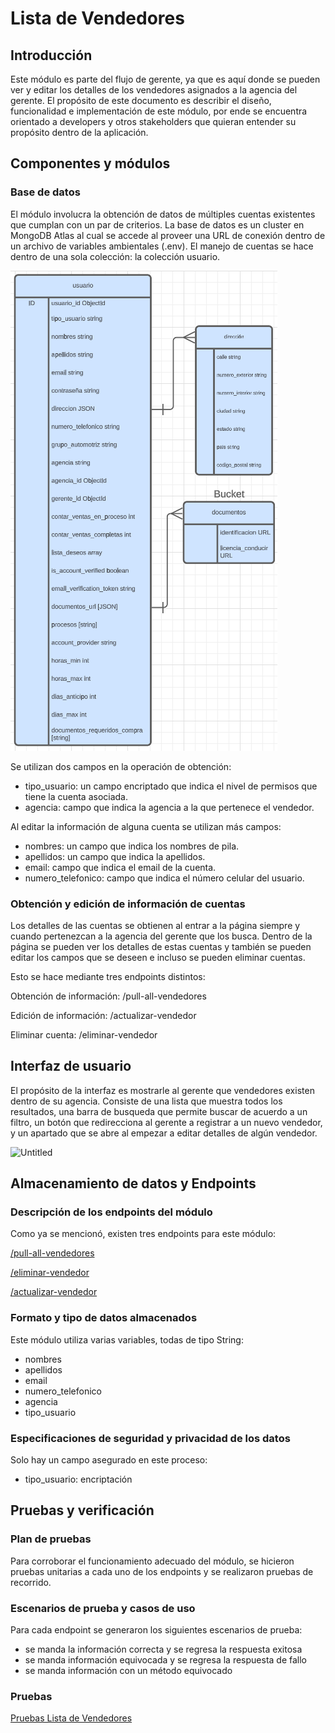 # Lista de Vendedores

## Introducción

Este módulo es parte del flujo de gerente, ya que es aquí donde se pueden ver y editar los detalles de los vendedores asignados a la agencia del gerente. El propósito de este documento es describir el diseño, funcionalidad e implementación de este módulo, por ende se encuentra orientado a developers y otros stakeholders que quieran entender su propósito dentro de la aplicación.

## Componentes y módulos

### Base de datos

El módulo involucra la obtención de datos de múltiples cuentas existentes que cumplan con un par de criterios. La base de datos es un cluster en MongoDB Atlas al cual se accede al proveer una URL de conexión dentro de un archivo de variables ambientales (.env). El manejo de cuentas se hace dentro de una sola colección: la colección usuario.

![Untitled](Lista%20de%20Vendedores%20d6c791abb3784056ba376ba6f1965719/Untitled.png)

Se utilizan dos campos en la operación de obtención:

- tipo_usuario: un campo encriptado que indica el nivel de permisos que tiene la cuenta asociada.
- agencia: campo que indica la agencia a la que pertenece el vendedor.

Al editar la información de alguna cuenta se utilizan más campos:

- nombres: un campo que indica los nombres de pila.
- apellidos: un campo que indica la apellidos.
- email: campo que indica el email de la cuenta.
- numero_telefonico: campo que indica el número celular del usuario.

### Obtención y edición de información de cuentas

Los detalles de las cuentas se obtienen al entrar a la página siempre y cuando pertenezcan a la agencia del gerente que los busca. Dentro de la página se pueden ver los detalles de estas cuentas y también se pueden editar los campos que se deseen e incluso se pueden eliminar cuentas.

Esto se hace mediante tres endpoints distintos:

Obtención de información: /pull-all-vendedores

Edición de información: /actualizar-vendedor

Eliminar cuenta: /eliminar-vendedor

## Interfaz de usuario

El propósito de la interfaz es mostrarle al gerente que vendedores existen dentro de su agencia. Consiste de una lista que muestra todos los resultados, una barra de busqueda que permite buscar de acuerdo a un filtro, un botón que redirecciona al gerente a registrar a un nuevo vendedor, y un apartado que se abre al empezar a editar detalles de algún vendedor.

![Untitled](Lista%20de%20Vendedores%20d6c791abb3784056ba376ba6f1965719/Untitled%201.png)

## Almacenamiento de datos y Endpoints

### Descripción de los endpoints del módulo

Como ya se mencionó, existen tres endpoints para este módulo:

[/pull-all-vendedores](APIs%20059691d154ad421abbf7f195cee48c5c/Lista%20de%20Vendedores%2015d7da8750e34464b35f6cca2c5b20f9/pull-all-vendedores%20237aef25d2cf45b29373b416be3f5324.md) 

[/eliminar-vendedor](APIs%20059691d154ad421abbf7f195cee48c5c/Lista%20de%20Vendedores%2015d7da8750e34464b35f6cca2c5b20f9/eliminar-vendedor%207e6b7bf962414bbfa68cb0e562ebadcc.md) 

[/actualizar-vendedor](APIs%20059691d154ad421abbf7f195cee48c5c/Lista%20de%20Vendedores%2015d7da8750e34464b35f6cca2c5b20f9/actualizar-vendedor%20b4566a44abc444208f1c09515b1bec10.md) 

### Formato y tipo de datos almacenados

Este módulo utiliza varias variables, todas de tipo String:

- nombres
- apellidos
- email
- numero_telefonico
- agencia
- tipo_usuario

### Especificaciones de seguridad y privacidad de los datos

Solo hay un campo asegurado en este proceso:

- tipo_usuario: encriptación

## Pruebas y verificación

### Plan de pruebas

Para corroborar el funcionamiento adecuado del módulo, se hicieron pruebas unitarias a cada uno de los endpoints y se realizaron pruebas de recorrido. 

### Escenarios de prueba y casos de uso

Para cada endpoint se generaron los siguientes escenarios de prueba:

- se manda la información correcta y se regresa la respuesta exitosa
- se manda información equivocada y se regresa la respuesta de fallo
- se manda información con un método equivocado

### Pruebas

[Pruebas Lista de Vendedores](Pruebas%20b2896060cbea4a73b56f84c3fc288dcd/Pruebas%20Lista%20de%20Vendedores%209c30ba1d4c9542d5a25b77f7deba7579.md)